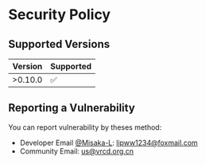# Security Policy

## Supported Versions

| Version | Supported          |
| ------- | ------------------ |
| >0.10.0   | :white_check_mark: |

## Reporting a Vulnerability

You can report vulnerability by theses method:

- Developer Email [@Misaka-L](https://github.com/Misaka-L): lipww1234@foxmail.com
- Community Email: us@vrcd.org.cn
